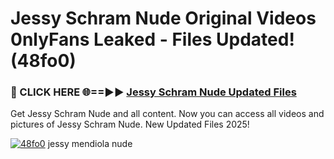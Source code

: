 # Jessy Schram Nude Original Videos 0nlyFans Leaked - Files Updated! (48fo0)

<h3>🔴 CLICK HERE 🌐==►► <a href="https://tinyurl.com/yrmya6cz" rel="nofollow">Jessy Schram Nude Updated Files</a></h3>

Get Jessy Schram Nude and all content. Now you can access all videos and pictures of Jessy Schram Nude. New Updated Files 2025!

[![48fo0](https://i.imgur.com/FMdXYCs.gif)](https://tinyurl.com/yrmya6cz)
jessy mendiola nude